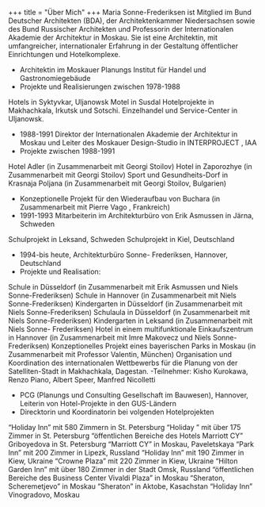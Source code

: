 +++
title = "Über Mich"
+++
Maria Sonne-Frederiksen ist Mitglied im Bund Deutscher Architekten (BDA), der Architektenkammer Niedersachsen sowie des Bund Russischer Architekten und Professorin der Internationalen Akademie der Architektur in Moskau. Sie ist eine Architektin, mit umfangreicher, internationaler Erfahrung in der Gestaltung öffentlicher Einrichtungen und Hotelkomplexe.

 - Architektin im Moskauer Planungs Institut für Handel und Gastronomiegebäude
 - Projekte und Realisierungen zwischen 1978-1988

Hotels in Syktyvkar, Uljanowsk
Motel in Susdal
Hotelprojekte in Makhachkala, Irkutsk und Sotschi.
Einzelhandel und Service-Center in Uljanowsk.

 - 1988-1991 Direktor der Internationalen Akademie der Architektur in Moskau und Leiter des Moskauer Design-Studio in INTERPROJECT , IAA
 - Projekte zwischen 1988-1991

Hotel Adler (in Zusammenarbeit mit Georgi Stoilov)
Hotel in Zaporozhye (in Zusammenarbeit mit Georgi Stoilov)
Sport und Gesundheits-Dorf in Krasnaja Poljana (in Zusammenarbeit mit Georgi Stoilov, Bulgarien)

 - Konzeptionelle Projekt für den Wiederaufbau von Buchara (in Zusammenarbeit mit Pierre Vago , Frankreich)
 - 1991-1993 Mitarbeiterin im Architekturbüro von Erik Asmussen in Järna, Schweden

Schulprojekt in Leksand, Schweden
Schulprojekt in Kiel, Deutschland

 - 1994-bis heute,  Architekturbüro Sonne- Frederiksen, Hannover, Deutschland
 - Projekte und Realisation:

Schule in Düsseldorf (in Zusammenarbeit mit Erik Asmussen und Niels Sonne-Frederiksen)
Schule in Hannover (in Zusammenarbeit mit Niels Sonne-Frederiksen)
Kindergarten in Düsseldorf (in Zusammenarbeit mit Niels Sonne-Frederiksen)
Schulaula in Düsseldorf (in Zusammenarbeit mit Niels Sonne-Frederiksen)
Kindergarten in Leksand (in Zusammenarbeit mit Niels Sonne- Frederiksen)
Hotel in einem multifunktionale Einkaufszentrum in Hannover (in Zusammenarbeit mit Imre Makovecz und Niels Sonne-Frederiksen)
Konzeptionelles Projekt eines bayerischen Parks in Moskau (in Zusammenarbeit mit Professor Valentin, München)
Organisation und Koordination des internationalen Wettbewerbs für die Planung von der Satelliten-Stadt in Makhachkala, Dagestan.
-Teilnehmer: Kisho Kurokawa, Renzo Piano, Albert Speer, Manfred Nicolletti

 - PCG (Planungs und Consulting Gesellschaft im Bauwesen), Hannover, Leiterin von Hotel-Projekte in den GUS-Ländern
 - Direcktorin und Koordinatorin bei volgenden Hotelprojekten

“Holiday Inn” mit 580 Zimmern in St. Petersburg
“Holiday ” mit über 175 Zimmer in St. Petersburg
“öffentlichen Bereiche des Hotels Marriott CY” Griboyedova in St. Petersburg
“Marriott CY” in Moskau, Paveletskaya
“Park Inn” mit 200 Zimmer in Lipezk, Russland
“Holiday Inn” mit 190 Zimmer in Kiew, Ukraine
“Crowne Plaza” mit 220 Zimmer in Kiew, Ukraine
“Hilton Garden Inn” mit über 180 Zimmer in der Stadt Omsk, Russland
“öffentlichen Bereiche des Business Center Vivaldi Plaza” in Moskau
“Sheraton, Scheremetjevo” in Moskau
“Sheraton” in Aktobe, Kasachstan
“Holiday Inn” Vinogradovo, Moskau
